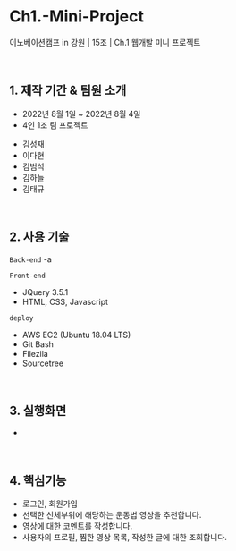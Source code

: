 # Ch1.-Mini-Project
이노베이션캠프 in 강원 | 15조 | Ch.1 웹개발 미니 프로젝트

<br>

## 1. 제작 기간 & 팀원 소개
- 2022년 8월 1일 ~ 2022년 8월 4일
- 4인 1조 팀 프로젝트
+ 김성재
+ 이다현
+ 김범석
+ 김하늘
+ 김태규

<br>

## 2. 사용 기술
`Back-end`
-a

`Front-end`
- JQuery 3.5.1
- HTML, CSS, Javascript

`deploy`
- AWS EC2 (Ubuntu 18.04 LTS)
- Git Bash
- Filezila
- Sourcetree

<br>

## 3. 실행화면
-

<br>

## 4. 핵심기능

+ 로그인, 회원가입
+ 선택한 신체부위에 해당하는 운동법 영상을 추천합니다.
+ 영상에 대한 코멘트를 작성합니다.
+ 사용자의 프로필, 찜한 영상 목록, 작성한 글에 대한 조회합니다.


